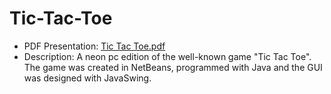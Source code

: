 # Tic-Tac-Toe
- PDF Presentation: [Tic Tac Toe.pdf](https://drive.google.com/file/d/1kMALYqhMI92c4mv7dYavA7wG9njj7VzZ/view) <br>
- Description: A neon pc edition of the well-known game "Tic Tac Toe". The game was created in NetBeans, programmed with Java and the GUI was designed with JavaSwing.
